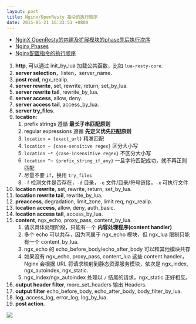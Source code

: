 ```yaml
---
layout: post
title: Nginx/OpenResty 指令的执行顺序
date: 2015-05-21 16:33:51 +0800
---
```


* [NginX OpenResty的内建及扩展模块的phase先后执行次序][1]
* [Nginx Phases][2]
* [Nginx配置指令的执行顺序][3]

1. **http**, 可以通过 init_by_lua 加载公共函数，比如 `lua-resty-core`.
2. **server selection**，listen，server_name.
3. **post read**, ngx_realip.
4. **server rewrite**, set, rewrite, return, set_by_lua.
5. **server rewrite tail**, rewrite_by_lua.
6. **server access**, allow, deny.
7. **server access tail**, access_by_lua.
8. **server try_files**.
9. **location**:
	1. prefix strings 遵循 **最长子串匹配原则**
	2. regular expressions 遵循 **先定义优先匹配原则**
	3. `location = {exact_url}` 精准匹配
	4. `location ~ {case-sensitive regex}` 区分大小写
	5. `location ~* {case-insensitive regex}` 不区分大小写
	6. `location ^~ {prefix_string_if_any}` 一旦字符匹配成功，就不再正则匹配
	7. 尽量不要 `if`，换用 `try_files`
	8. `-f` 检测文件是否存在，`-d` 目录，`-e` 文件/目录/符号链接，`-x` 可执行文件
10. **location rewrite**, set, rewrite, return, set_by_lua.
11. **location rewrite tail**, rewrite_by_lua.
12. **preaccess**, 	degradation, limit_zone, limit req, ngx_realip.
12. **location access**, allow, deny, auth_basic.
13. **location access tail**, access_by_lua.
14. **content**, ngx_echo, proxy_pass, content_by_lua.
	1. 请求具体处理阶段，只能有一个 **内容处理程序(content handler)**
	1. 多个 echo 可以共存，因为同属于 ngx_echo 模块，但 ngx_lua 限制只能有一个 content_by_lua.
	2. ngx_echo 的 echo_before_body/echo_after_body 可以和其他模块共存
	3. 如果没有 ngx_echo, proxy_pass, content_lua 这些 content handler，Nginx 会根据 URL 将请求映射到静态资源服务模块，依次是 ngx_index, ngx_autoindex, ngx_static.
	4. ngx_index/ngx_autoindex 处理以 `/` 结尾的请求，ngx_static 正好相反。
15. **output header filter**, more_set_headers 输出 Headers.
16. **output filter** echo_before_body, echo_after_body, body_filter_by_lua.
17. **log**, access_log, error_log, log_by_lua.
18. **post action**.

![](https://cloud.githubusercontent.com/assets/2137369/15272097/77d1c09e-1a37-11e6-97ef-d9767035fc3e.png)

[1]:https://gist.github.com/diyism/36c9d7e699cf3c67352e
[2]:http://wiki.nginx.org/Phases
[3]:http://blog.sina.com.cn/s/articlelist_1834459124_2_1.html
